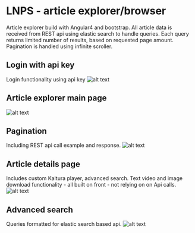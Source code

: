 # LNPS - article explorer/browser
Article explorer build with Angular4 and bootstrap. All article data is received from REST api using elastic search to handle queries. Each query returns limited number of results, based on requested page amount. Pagination is handled using infinite scroller.

## Login with api key
Login functionality using api key
![alt text](https://github.com/mksolemn/article_explorer_demo-Angular4/blob/master/img/login_landing_page.png?raw=true "Explorer landing page")

## Article explorer main page
![alt text](https://github.com/mksolemn/article_explorer_demo-Angular4/blob/master/img/explorer.png?raw=true "Explorer")

## Pagination
Including REST api call example and response.
![alt text](https://github.com/mksolemn/article_explorer_demo-Angular4/blob/master/img/pagination.png?raw=true "Explorer pagination")

## Article details page
Includes custom Kaltura player, advanced search. Text video and image download functionality - all built on front - not relying on on Api calls.
![alt text](https://github.com/mksolemn/article_explorer_demo-Angular4/blob/master/img/article-detail-page.png?raw=true "Article detail page")

## Advanced search
Queries formatted for elastic search based api.
![alt text](https://github.com/mksolemn/article_explorer_demo-Angular4/blob/master/img/elastic_search.png?raw=true "Advanced search")
